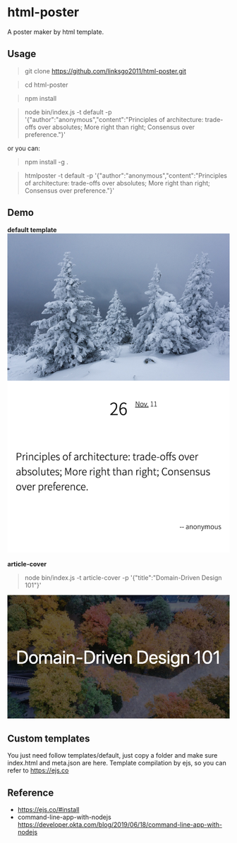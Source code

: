 # html-poster
A poster maker by html template.

## Usage

> git clone https://github.com/linksgo2011/html-poster.git

> cd html-poster

> npm install 

> node bin/index.js -t default -p '{"author":"anonymous","content":"Principles of architecture: trade-offs over absolutes; More right than right; Consensus over preference."}'

or you can: 

> npm install -g .

> htmlposter -t default -p '{"author":"anonymous","content":"Principles of architecture: trade-offs over absolutes; More right than right; Consensus over preference."}'


## Demo

**default template**
![default](./demo/default.png)

**article-cover**

> node bin/index.js -t article-cover -p '{"title":"Domain-Driven Design 101"}'

![default](./demo/article-cover.png)

## Custom templates 

You just need follow templates/default, just copy a folder and make sure index.html and meta.json are here.
Template compilation by ejs, so you can refer to https://ejs.co

## Reference

- https://ejs.co/#install
- command-line-app-with-nodejs https://developer.okta.com/blog/2019/06/18/command-line-app-with-nodejs
